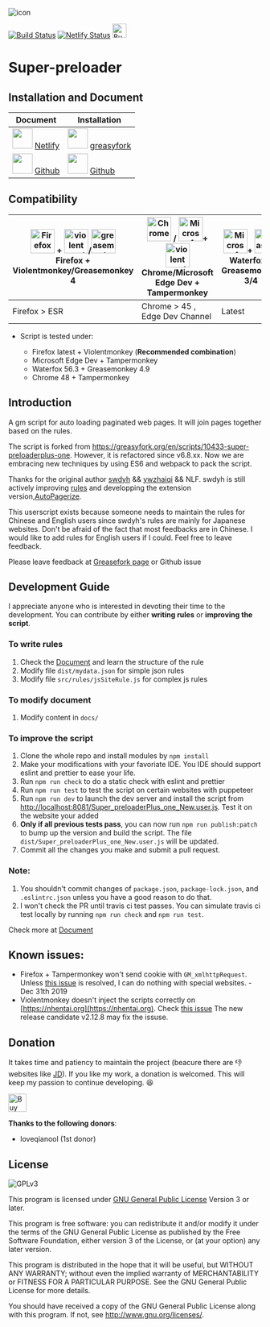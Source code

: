 ![icon](https://machsix.github.io/Super-preloader/logo.png)

[![Build Status](https://travis-ci.org/machsix/Super-preloader.svg?branch=master)](https://travis-ci.org/machsix/Super-preloader) [![Netlify Status](https://api.netlify.com/api/v1/badges/9c4dac1a-823b-4bb7-9760-57895931fc16/deploy-status)](https://app.netlify.com/sites/super-preloader/deploys) <a href='https://ko-fi.com/X8X6UEPM' target='_blank'><img height='36' style='border:0px;height:28px;' src='https://az743702.vo.msecnd.net/cdn/kofi5.png?v=2' border='0' alt='Buy Me a Coffee' /></a>

# Super-preloader

## Installation and Document

| Document                                                                                                                                                                                             | Installation                                                                                                                                                                                                                                                                                      |
| ---------------------------------------------------------------------------------------------------------------------------------------------------------------------------------------------------- | ------------------------------------------------------------------------------------------------------------------------------------------------------------------------------------------------------------------------------------------------------------------------------------------------- |
| <img height="40" width="40" onclick="window.open(https://super-preloader.netlify.com/)" src="https://simpleicons.org/icons/netlify.svg" /> [Netlify](https://super-preloader.netlify.com/)           | <img height="40" width="40" onclick="window.open(https://super-preloader.netlify.com/)" src="https://greasyfork.org/assets/blacklogo96-e0c2c76180916332b7516ad47e1e206b42d131d36ff4afe98da3b1ba61fd5d6c.png" /> [greasyfork](https://greasyfork.org/en/scripts/33522-super-preloaderplus-one-new) |
| <img height="40" width="40" onclick="window.open(https://machsix.github.io/Super-preloader/)" src="https://simpleicons.org/icons/github.svg" /> [Github](https://machsix.github.io/Super-preloader/) | <img height="40" width="40" onclick="window.open(https://machsix.github.io/Super-preloader/)" src="https://simpleicons.org/icons/github.svg" /> [Github](https://machsix.github.io/Super-preloader/Super_preloaderPlus_one_New.user.js)                                                           |

## Compatibility

| [<img src="https://raw.githubusercontent.com/alrra/browser-logos/master/src/firefox/firefox_48x48.png" alt="Firefox" width="48px" height="48px" />](http://godban.github.io/browsers-support-badges/) + [<img src="https://github.com/violentmonkey.png" height="48px" alt="violentmonkey"/>](https://github.com/violentmonkey)/[<img src="https://github.com/greasemonkey.png" height="48px" alt="greasemonkey"/>](https://github.com/Greasemonkey) <br>Firefox + Violentmonkey/Greasemonkey 4 | [<img src="https://raw.githubusercontent.com/alrra/browser-logos/master/src/chrome/chrome_48x48.png" alt="Chrome" width="48px" height="48px" />](http://godban.github.io/browsers-support-badges/) / [<img src="https://edgetipscdn.microsoft.com/insider-site/images/logo-dev.f87ac296.png" alt="Microsoft Edge Dev" width="48px" height="48px" />](http://godban.github.io/browsers-support-badges/)+ [<img src="https://github.com/Tampermonkey.png" height="48px" alt="violentmonkey"/>](https://github.com/Tampermonkey) <br>Chrome/Microsoft Edge Dev + Tampermonkey | [<img src="https://upload.wikimedia.org/wikipedia/commons/4/43/Waterfox_Logo_%28redesigned_2015%29.png" alt="Microsoft Edge Dev" width="48px" height="48px" />](http://godban.github.io/browsers-support-badges/)+ [<img src="https://github.com/greasemonkey.png" height="48px" alt="greasemonkey"/>](https://github.com/Greasemonkey) <br>Waterfox + Greasemonkey 3/4 |
| ----------------------------------------------------------------------------------------------------------------------------------------------------------------------------------------------------------------------------------------------------------------------------------------------------------------------------------------------------------------------------------------------------------------------------------------------------------------------------------------------- | -------------------------------------------------------------------------------------------------------------------------------------------------------------------------------------------------------------------------------------------------------------------------------------------------------------------------------------------------------------------------------------------------------------------------------------------------------------------------------------------------------------------------------------------------------------------------- | ----------------------------------------------------------------------------------------------------------------------------------------------------------------------------------------------------------------------------------------------------------------------------------------------------------------------------------------------------------------------- |
| Firefox > ESR                                                                                                                                                                                                                                                                                                                                                                                                                                                                                   | Chrome > 45 , Edge Dev Channel                                                                                                                                                                                                                                                                                                                                                                                                                                                                                                                                             | Latest                                                                                                                                                                                                                                                                                                                                                                  |

- Script is tested under:

  - Firefox latest + Violentmonkey (**Recommended combination**)
  - Microsoft Edge Dev + Tampermonkey
  - Waterfox 56.3 + Greasemonkey 4.9
  - Chrome 48 + Tampermonkey

## Introduction

A gm script for auto loading paginated web pages. It will join pages together based on the rules.

The script is forked from https://greasyfork.org/en/scripts/10433-super-preloaderplus-one. However, it is refactored since v6.8.xx. Now we are embracing new techniques by using ES6 and webpack to pack the script.

Thanks for the original author [swdyh](https://github.com/swdyh) && [ywzhaiqi](https://github.com/ywzhaiqi/userscript/tree/master/scripts/Super_preloaderPlus) && NLF. swdyh is still actively improving [rules](http://wedata.net/databases/AutoPagerize/items) and developping the extension version,[AutoPagerize](https://addons.mozilla.org/en-US/firefox/addon/autopagerize/).

This userscript exists because someone needs to maintain the rules for Chinese and English users since swdyh's rules are mainly for Japanese websites. Don't be afraid of the fact that most feedbacks are in Chinese. I would like to add rules for English users if I could. Feel free to leave feedback.

Please leave feedback at [Greasefork page](https://greasyfork.org/en/scripts/33522-super-preloaderplus-one-new) or Github issue

## Development Guide

I appreciate anyone who is interested in devoting their time to the development. You can contribute by either **writing rules** or **improving the script**.

### To write rules

1. Check the [Document](https://machsix.github.io/Super-preloader/) and learn the structure of the rule
2. Modify file `dist/mydata.json` for simple json rules
3. Modify file `src/rules/jsSiteRule.js` for complex js rules

### To modify document

1. Modify content in `docs/`

### To improve the script

1. Clone the whole repo and install modules by `npm install`
1. Make your modifications with your favoriate IDE. You IDE should support eslint and prettier to ease your life.
1. Run `npm run check` to do a static check with eslint and prettier
1. Run `npm run test` to test the script on certain websites with puppeteer
1. Run `npm run dev` to launch the dev server and install the script from [http://localhost:8081/Super_preloaderPlus_one_New.user.js](http://localhost:8081/Super_preloaderPlus_one_New_dev.user.js). Test it on the website your added
1. **Only if all previous tests pass**, you can now run `npm run publish:patch` to bump up the version and build the script. The file `dist/Super_preloaderPlus_one_New.user.js` will be updated.
1. Commit all the changes you make and submit a pull request.

### Note:

1. You shouldn't commit changes of `package.json`, `package-lock.json`, and `.eslintrc.json` unless you have a good reason to do that.
2. I won't check the PR until travis ci test passes. You can simulate travis ci test locally by running `npm run check` and `npm run test`.

Check more at [Document](https://machsix.github.io/Super-preloader/)

## Known issues:

- Firefox + Tampermonkey won't send cookie with `GM_xmlhttpRequest`. Unless [this issue](https://github.com/Tampermonkey/tampermonkey/issues/786) is resolved, I can do nothing with special websites. -Dec 31th 2019
- Violentmonkey doesn't inject the scripts correctly on [https://nhentai.org](https://nhentai.org). Check [this issue](https://github.com/violentmonkey/violentmonkey/issues/991) The new release candidate v2.12.8 may fix the issuse.

## Donation

It takes time and patiency to maintain the project (beacure there are :thumbsdown: websites like [JD](https://jd.com)). If you like my work, a donation is welcomed. This will keep my passion to continue developing. :satisfied:

<a href='https://ko-fi.com/X8X6UEPM' target='_blank'><img height='36' style='border:0px;height:36px;' src='https://az743702.vo.msecnd.net/cdn/kofi5.png?v=2' border='0' alt='Buy Me a Coffee' /></a>

**Thanks to the following donors**:

- loveqianool (1st donor)

## License

![GPLv3](https://www.gnu.org/graphics/gplv3-127x51.png)

This program is licensed under [GNU General Public License](https://www.gnu.org/licenses/gpl.html) Version 3 or later.

This program is free software: you can redistribute it and/or modify it under the terms of the GNU General Public License as published by the Free Software Foundation, either version 3 of the License, or (at your option) any later version.

This program is distributed in the hope that it will be useful, but WITHOUT ANY WARRANTY; without even the implied warranty of MERCHANTABILITY or FITNESS FOR A PARTICULAR PURPOSE. See the GNU General Public License for more details.

You should have received a copy of the GNU General Public License along with this program. If not, see <http://www.gnu.org/licenses/>.
